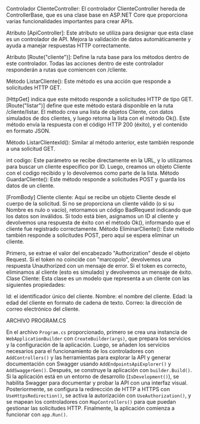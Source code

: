 Controlador ClienteController:
El controlador ClienteController hereda de ControllerBase, que es una clase base en ASP.NET Core que proporciona varias funcionalidades importantes para crear APIs.

Atributo [ApiController]: Este atributo se utiliza para designar que esta clase es un controlador de API. Mejora la validación de datos automáticamente y ayuda a manejar respuestas HTTP correctamente.

Atributo [Route("cliente")]: Define la ruta base para los métodos dentro de este controlador. Todas las acciones dentro de este controlador responderán a rutas que comiencen con /cliente.

Método ListarCliente():
Este método es una acción que responde a solicitudes HTTP GET.

[HttpGet] indica que este método responde a solicitudes HTTP de tipo GET.
[Route("listar")] define que este método estará disponible en la ruta /cliente/listar.
El método crea una lista de objetos Cliente, con datos simulados de dos clientes, y luego retorna la lista con el método Ok(). Este método envía la respuesta con el código HTTP 200 (éxito), y el contenido en formato JSON.

Método ListarClientexId():
Similar al método anterior, este también responde a una solicitud GET.

int codigo: Este parámetro se recibe directamente en la URL, y lo utilizamos para buscar un cliente específico por ID.
Luego, creamos un objeto Cliente con el codigo recibido y lo devolvemos como parte de la lista.
Método GuardarCliente():
Este método responde a solicitudes POST y guarda los datos de un cliente.

[FromBody] Cliente cliente: Aquí se recibe un objeto Cliente desde el cuerpo de la solicitud. Si no se proporciona un cliente válido (o si su Nombre es nulo o vacío), retornamos un código BadRequest indicando que los datos son inválidos.
Si todo está bien, asignamos un ID al cliente y devolvemos una respuesta de éxito con el método Ok(), informando que el cliente fue registrado correctamente.
Método EliminarCliente():
Este método también responde a solicitudes POST, pero aquí se espera eliminar un cliente.

Primero, se extrae el valor del encabezado "Authorization" desde el objeto Request.
Si el token no coincide con "marcopolo", devolvemos una respuesta Unauthorized con un mensaje de error. Si el token es correcto, eliminamos al cliente (esto es simulado) y devolvemos un mensaje de éxito.
Clase Cliente:
Esta clase es un modelo que representa a un cliente con las siguientes propiedades:

Id: el identificador único del cliente.
Nombre: el nombre del cliente.
Edad: la edad del cliente en formato de cadena de texto.
Correo: la dirección de correo electrónico del cliente.

ARCHIVO PROGRAM.CS

En el archivo `Program.cs` proporcionado, primero se crea una instancia de `WebApplicationBuilder` con `CreateBuilder(args)`, que prepara los servicios y la configuración de la aplicación. Luego, se añaden los servicios necesarios para el funcionamiento de los controladores con `AddControllers()` y las herramientas para explorar la API y generar documentación con Swagger usando `AddEndpointsApiExplorer()` y `AddSwaggerGen()`. Después, se construye la aplicación con `builder.Build()`. Si la aplicación está en un entorno de desarrollo (`IsDevelopment()`), se habilita Swagger para documentar y probar la API con una interfaz visual. Posteriormente, se configura la redirección de HTTP a HTTPS con `UseHttpsRedirection()`, se activa la autorización con `UseAuthorization()`, y se mapean los controladores con `MapControllers()` para que puedan gestionar las solicitudes HTTP. Finalmente, la aplicación comienza a funcionar con `app.Run()`.
